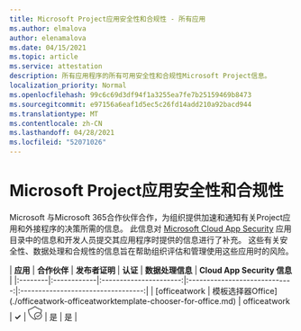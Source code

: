 ```yaml
---
title: Microsoft Project应用安全性和合规性 - 所有应用
ms.author: elmalova
author: elenamalova
ms.date: 04/15/2021
ms.topic: article
ms.service: attestation
description: 所有应用程序的所有可用安全性和合规性Microsoft Project信息。
localization_priority: Normal
ms.openlocfilehash: 99c6c69d3df94f1a3255ea7fe7b25159469b8473
ms.sourcegitcommit: e97156a6eaf1d5ec5c26fd14add210a92bacd944
ms.translationtype: MT
ms.contentlocale: zh-CN
ms.lasthandoff: 04/28/2021
ms.locfileid: "52071026"
---
```

# <a name="microsoft-project-app-security-and-compliance"></a>Microsoft Project应用安全性和合规性

Microsoft 与Microsoft 365合作伙伴合作，为组织提供加速和通知有关Project应用和外接程序的决策所需的信息。 此信息对 [Microsoft Cloud App Security](https://www.microsoft.com/en-us/enterprise-mobility-security/cloud-app-security) 应用目录中的信息和开发人员提交其应用程序时提供的信息进行了补充。 这些有关安全性、数据处理和合规性的信息旨在帮助组织评估和管理使用这些应用时的风险。

| **应用** | **合作伙伴** | **发布者证明** | **认证** | **数据处理信息** | **Cloud App Security 信息** |
|:--------|:------------|:----------------------:|:-----------------------------:|:----------------------------------:|
| [officeatwork | 模板选择器Office] (./officeatwork-officeatworktemplate-chooser-for-office.md)  | officeatwork | **✓** | <img alt="Certified application badge" src="../media/certified-badge.png" height="25" width="25" /> | 是 | 是 |
